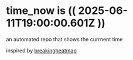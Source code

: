 # time_now is (( 2025-06-11T19:00:00.601Z ))

an automated repo that shows the currnent time

inspired by [breakingheatmap](https://github.com/breakingheatmap/breakingheatmap)
